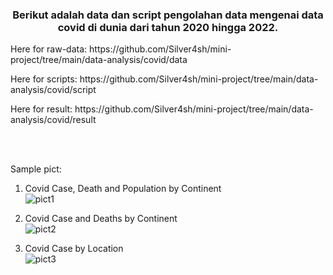 <h3 align="center">Berikut adalah data dan script pengolahan data mengenai data covid di dunia dari tahun 2020 hingga 2022. </h3>

<p> Here for raw-data: https://github.com/Silver4sh/mini-project/tree/main/data-analysis/covid/data</p>
<p> Here for scripts: https://github.com/Silver4sh/mini-project/tree/main/data-analysis/covid/script</p>
<p> Here for result: https://github.com/Silver4sh/mini-project/tree/main/data-analysis/covid/result</p>

<br>
<br>

<p>Sample pict:</p>

1. Covid Case, Death and Population by Continent <br>
![pict1]( https://github.com/Silver4sh/mini-project/blob/main/data-analysis/covid/pict/Pict%201.png)

2. Covid Case and Deaths by Continent <br>
![pict2]( https://github.com/Silver4sh/mini-project/blob/main/data-analysis/covid/pict/pick%202.png)

3. Covid Case by Location <br>
![pict3]( https://github.com/Silver4sh/mini-project/blob/main/data-analysis/covid/pict/pick%203.png)
